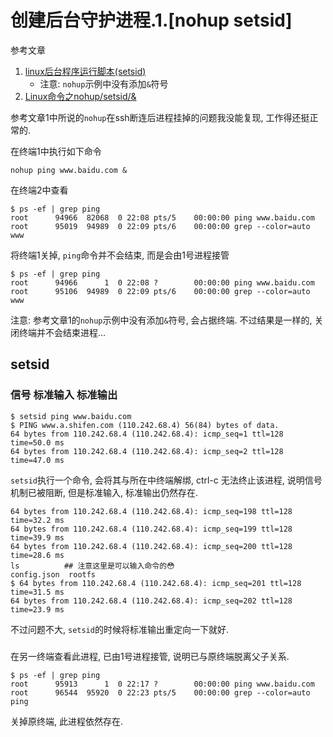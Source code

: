 # 创建后台守护进程.1.[nohup setsid]

参考文章

1. [linux后台程序运行脚本(setsid)](https://www.jianshu.com/p/ab4b457e820e)
    - 注意: `nohup`示例中没有添加`&`符号
2. [Linux命令之nohup/setsid/&](https://zhuanlan.zhihu.com/p/53212013)

参考文章1中所说的`nohup`在ssh断连后进程挂掉的问题我没能复现, 工作得还挺正常的.

在终端1中执行如下命令

```
nohup ping www.baidu.com &
```

在终端2中查看

```console
$ ps -ef | grep ping
root      94966  82068  0 22:08 pts/5    00:00:00 ping www.baidu.com
root      95019  94989  0 22:09 pts/6    00:00:00 grep --color=auto www
```

将终端1关掉, `ping`命令并不会结束, 而是会由1号进程接管

```console
$ ps -ef | grep ping
root      94966      1  0 22:08 ?        00:00:00 ping www.baidu.com
root      95106  94989  0 22:09 pts/6    00:00:00 grep --color=auto www
```

注意: 参考文章1的`nohup`示例中没有添加`&`符号, 会占据终端. 不过结果是一样的, 关闭终端并不会结束进程...

## setsid

### 信号 标准输入 标准输出

```console
$ setsid ping www.baidu.com
$ PING www.a.shifen.com (110.242.68.4) 56(84) bytes of data.
64 bytes from 110.242.68.4 (110.242.68.4): icmp_seq=1 ttl=128 time=50.0 ms
64 bytes from 110.242.68.4 (110.242.68.4): icmp_seq=2 ttl=128 time=47.0 ms
```

`setsid`执行一个命令, 会将其与所在中终端解绑, ctrl-c 无法终止该进程, 说明信号机制已被阻断, 但是标准输入, 标准输出仍然存在.

```console
64 bytes from 110.242.68.4 (110.242.68.4): icmp_seq=198 ttl=128 time=32.2 ms
64 bytes from 110.242.68.4 (110.242.68.4): icmp_seq=199 ttl=128 time=39.9 ms
64 bytes from 110.242.68.4 (110.242.68.4): icmp_seq=200 ttl=128 time=28.6 ms
ls          ## 注意这里是可以输入命令的😳
config.json  rootfs
$ 64 bytes from 110.242.68.4 (110.242.68.4): icmp_seq=201 ttl=128 time=31.5 ms
64 bytes from 110.242.68.4 (110.242.68.4): icmp_seq=202 ttl=128 time=23.9 ms
```

不过问题不大, `setsid`的时候将标准输出重定向一下就好.

### 

在另一终端查看此进程, 已由1号进程接管, 说明已与原终端脱离父子关系.

```console
$ ps -ef | grep ping
root      95913      1  0 22:17 ?        00:00:00 ping www.baidu.com
root      96544  95920  0 22:23 pts/5    00:00:00 grep --color=auto ping
```

关掉原终端, 此进程依然存在.
